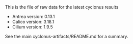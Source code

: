 This is the file of raw data for the latest cyclonus results

- Antrea version: 0.13.1 
- Calico version: 3.18.1
- Cilium version: 1.9.5 

See the main cyclonus-artifacts/README.md for a summary.
